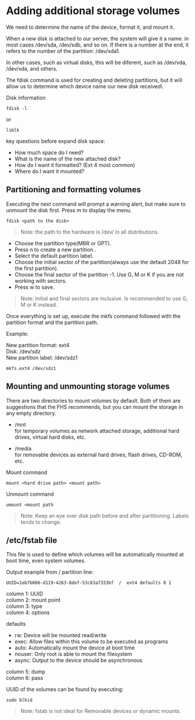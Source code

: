 # Adding additional storage volumes

We need to determine the name of the device, format it, and mount it.

When a new disk is attached to our server, the system will give it a name. in most cases /dev/sda, /dev/sdb, and so on. If there is a number at the end, it refers to the number of the partition: /dev/sda1.

In other cases, such as virtual disks, this will be diferent, such as /dev/vda, /dev/xda, and others.

The fdisk command is used for creating and deleting partitions, but it will allow us to determine which device name our new disk received\

Disk information

    fdisk -l

or

    lsblk

key questions before expand disk space:

- How much space do I need?
- What is the name of the new attached disk?
- How do I want it formatted? (Ext 4 most common)
- Where do I want it mounted?

## Partitioning and formatting volumes

Executing the next command will prompt a warning alert, but make sure to unmount the disk first. Press m to display the menu.

	fdisk <path to the disk>

> Note: the path to the hardware is /dev/ in all distributions.

- Choose the partition type(MBR or GPT).
- Press n to create a new partition .
- Select the default partition label.
- Choose the initial sector of the partition(always use the default 2048 for the first partition).
- Choose the final sector of the partition -1. Use G, M or K if you are not working with sectors.
- Press w to save.

> Note: Initial and final sectors are inclusive. Is recommended to use G, M or K instead.

Once everything is set up, execute the mkfs command followed with the partition format and the partition path.

Example:

New partition format: ext4  
Disk: /dev/sdz  
New partition label: /dev/sdz1  

    mkfs.ext4 /dev/sdz1

## Mounting and unmounting storage volumes

There are two directories to mount volumes by default. Both of them are suggestions that the FHS recommends, but you can mount the storage in any empty directory.

- \/mnt  
for temporary volumes as network attached storage, additional hard drives, virtual hard disks, etc. 

- /media  
    for removable devices as external hard drives, flash drives, CD-ROM, etc.

Mount command

    mount <hard drive path> <mount path>

Unmount command

    umount <mount path
   
> Note: Keep an eye over disk path before and after partitioning. Labels tends to change.

## /etc/fstab file

This file is used to define which volumes will be automatically mounted at boot time, even system volumes.

Output example from / partition line:

    UUID=1eb7b086-d119-4263-8def-53c83a7333bf  /  ext4 defaults 0 1

column 1: UUID  
column 2: mount point  
column 3: type  
column 4: options  

defaults

- rw: Device will be mounted read/write
- exec: Allow files within this volume to be executed as programs
- auto: Automatically mount the device at boot time
- nouser: Only root is able to mount the filesystem
- async: Output to the device should be asynchronous

column 5: dump  
column 6: pass  

UUID of the volumes can be found by executing:

    sudo blkid

> Note: fstab is not ideal for Removable devices or dynamic mounts.